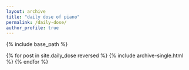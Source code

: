 ```yaml
---
layout: archive
title: "daily dose of piano"
permalink: /daily-dose/
author_profile: true
---
```


{% include base_path %}

{% for post in site.daily_dose reversed %}
  {% include archive-single.html %}
{% endfor %}
